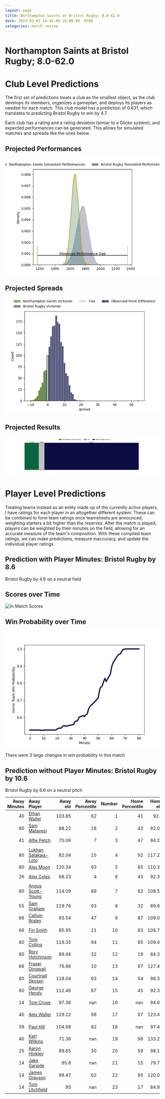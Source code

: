 ```yaml
---  
layout: page  
title: Northampton Saints at Bristol Rugby; 8.0-62.0  
date: 2023-03-03 14:45:00 18:00:00 -0500  
categories: match review  
---
```

# Northampton Saints at Bristol Rugby; 8.0-62.0

# Club Level Predictions


The first set of predictions treats a club as the smallest object, as the club develops its members, organizes a gameplan, and deploys its players as needed for each match. This club model has a prediction of 0.631, which translates to predicting Bristol Rugby to win by 4.7.

Each club has a rating and a rating deviation (simiar to a Glicko system), and expected performances can be generated. This allows for simulated matches and spreads like the ones below.
## Projected Performances


![Projected Performances](plots/performances_2023-03-03-BristolRugby-NorthamptonSaints.png)
## Projected Spreads


![Projected Spreads](plots/spreads_2023-03-03-BristolRugby-NorthamptonSaints.png)
## Projected Results


![Projected Results](plots/resultbar_2023-03-03-BristolRugby-NorthamptonSaints.png)
# Player Level Predictions


Treating teams instead as an entity made up of the currently active players, I have ratings for each player in an altogether different system. These can be combined to form team ratings once teamsheets are announced, weighting starters a bit higher than the reserves. After the match is played, players can be weighted by their minutes on the field, allowing for an accurate measure of the team's composition. With these compiled team ratings, we can make predictions, measure inaccuracy, and update the individual player ratings.
## Prediction with Player Minutes: Bristol Rugby by 8.6


Bristol Rugby by 4.6 on a neutral field
## Scores over Time


![In Match Scores](plots/recap_scores_2023-03-03-BristolRugby-NorthamptonSaints.png)
## Win Probability over Time


![In Match Predictions](plots/recap_prob_2023-03-03-BristolRugby-NorthamptonSaints.png)

There were 3 large changes in win probability in this match
## Prediction without Player Minutes: Bristol Rugby by 10.6


Bristol Rugby by 6.6 on a neutral pitch



|   Away Minutes | Away Player                                                             |   Away elo |   Away Percentile |   Number |   Home Percentile |   Home elo | Home Player                                                   |   Home Minutes |
|---------------:|:------------------------------------------------------------------------|-----------:|------------------:|---------:|------------------:|-----------:|:--------------------------------------------------------------|---------------:|
|             40 | [Ethan Waller](..//playerfiles//EthanWaller_cleaned.md)                 |     103.85 |                62 |        1 |                41 |      92.3  | [Yann Thomas](..//playerfiles//YannThomas_cleaned.md)         |             54 |
|             80 | [Sam Matavesi](..//playerfiles//SamMatavesi_cleaned.md)                 |      88.22 |                28 |        2 |                43 |      92.08 | [Harry Thacker](..//playerfiles//HarryThacker_cleaned.md)     |             61 |
|             41 | [Alfie Petch](..//playerfiles//AlfiePetch_cleaned.md)                   |      70.06 |                 7 |        3 |                47 |      94.22 | [Max Lahiff](..//playerfiles//MaxLahiff_cleaned.md)           |             54 |
|             80 | [Lukhan Salakaia-Loto](..//playerfiles//LukhanSalakaia-Loto_cleaned.md) |      82.04 |                15 |        4 |                92 |     117.28 | [Joe Batley](..//playerfiles//JoeBatley_cleaned.md)           |             79 |
|             80 | [Alex Moon](..//playerfiles//AlexMoon_cleaned.md)                       |     120.34 |                93 |        5 |                85 |     110.38 | [Chris Vui](..//playerfiles//ChrisVui_cleaned.md)             |             73 |
|             26 | [Alex Coles](..//playerfiles//AlexColes_cleaned.md)                     |      68.23 |                 4 |        6 |                43 |      92.32 | [Sam Jeffries](..//playerfiles//SamJeffries_cleaned.md)       |             36 |
|             80 | [Angus Scott-Young](..//playerfiles//AngusScott-Young_cleaned.md)       |     114.09 |                89 |        7 |                82 |     108.53 | [Fitz Harding](..//playerfiles//FitzHarding_cleaned.md)       |             80 |
|             55 | [Sam Graham](..//playerfiles//SamGraham_cleaned.md)                     |     119.76 |                93 |        8 |                32 |      89.87 | [Magnus Bradbury](..//playerfiles//MagnusBradbury_cleaned.md) |             80 |
|             66 | [Callum Braley](..//playerfiles//CallumBraley_cleaned.md)               |      93.54 |                47 |        9 |                87 |     109.05 | [Harry Randall](..//playerfiles//HarryRandall_cleaned.md)     |             80 |
|             66 | [Fin Smith](..//playerfiles//FinSmith_cleaned.md)                       |      85.95 |                21 |       10 |                83 |     108.78 | [AJ MacGinty](..//playerfiles//AJMacGinty_cleaned.md)         |             57 |
|             80 | [Tom Collins](..//playerfiles//TomCollins_cleaned.md)                   |     119.35 |                94 |       11 |                85 |     109.45 | [Gabriel Ibitoye](..//playerfiles//GabrielIbitoye_cleaned.md) |             80 |
|             80 | [Rory Hutchinson](..//playerfiles//RoryHutchinson_cleaned.md)           |      89.44 |                32 |       12 |                19 |      84.33 | [James Williams](..//playerfiles//JamesWilliams_cleaned.md)   |             80 |
|             66 | [Fraser Dingwall](..//playerfiles//FraserDingwall_cleaned.md)           |      76.86 |                10 |       13 |                97 |     127.49 | [Semi Radradra](..//playerfiles//SemiRadradra_cleaned.md)     |             80 |
|             80 | [Courtnall Skosan](..//playerfiles//CourtnallSkosan_cleaned.md)         |     118.04 |                93 |       14 |                54 |      96.37 | [Ratu Naulago](..//playerfiles//RatuNaulago_cleaned.md)       |             26 |
|             80 | [George Hendy](..//playerfiles//GeorgeHendy_cleaned.md)                 |     112.46 |                87 |       15 |                45 |      92.38 | [Charles Piutau](..//playerfiles//CharlesPiutau_cleaned.md)   |             53 |
|             14 | [Tom Cruse](..//playerfiles//TomCruse_cleaned.md)                       |      97.36 |               nan |       16 |               nan |      94.66 | [Bryan Byrne](..//playerfiles//BryanByrne_cleaned.md)         |             26 |
|             40 | [Alex Waller](..//playerfiles//AlexWaller_cleaned.md)                   |     129.22 |                98 |       17 |                97 |     123.42 | [Jake Woolmore](..//playerfiles//JakeWoolmore_cleaned.md)     |             26 |
|             39 | [Paul Hill](..//playerfiles//PaulHill_cleaned.md)                       |     104.98 |                82 |       18 |               nan |      97.49 | [George Kloska](..//playerfiles//GeorgeKloska_cleaned.md)     |             26 |
|             40 | [Karl Wilkins](..//playerfiles//KarlWilkins_cleaned.md)                 |      71.36 |               nan |       19 |                98 |     133.21 | [Steven Luatua](..//playerfiles//StevenLuatua_cleaned.md)     |             30 |
|             25 | [Aaron Hinkley](..//playerfiles//AaronHinkley_cleaned.md)               |      89.65 |                30 |       20 |                59 |      98.17 | [Jake Heenan](..//playerfiles//JakeHeenan_cleaned.md)         |             14 |
|             14 | [Jake Garside](..//playerfiles//JakeGarside_cleaned.md)                 |      95.8  |               nan |       21 |                15 |      79.76 | [Andy Uren](..//playerfiles//AndyUren_cleaned.md)             |             27 |
|             14 | [James Grayson](..//playerfiles//JamesGrayson_cleaned.md)               |      99.47 |                62 |       22 |                95 |     120.04 | [Sam Bedlow](..//playerfiles//SamBedlow_cleaned.md)           |             23 |
|             14 | [Tom Litchfield](..//playerfiles//TomLitchfield_cleaned.md)             |      95    |               nan |       23 |                17 |      84.96 | [Ioan Lloyd](..//playerfiles//IoanLloyd_cleaned.md)           |             54 |

